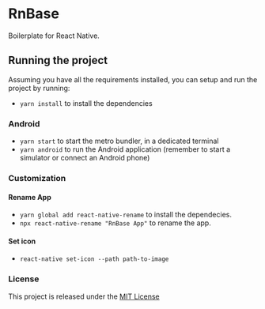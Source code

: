 # RnBase

Boilerplate for React Native.

## Running the project

Assuming you have all the requirements installed, you can setup and run the project by running:

- `yarn install` to install the dependencies

### Android

- `yarn start` to start the metro bundler, in a dedicated terminal
- `yarn android` to run the Android application (remember to start a simulator or connect an Android phone)

### Customization

#### Rename App

- `yarn global add react-native-rename` to install the dependecies.
- `npx react-native-rename "RnBase App"` to rename the app.

#### Set icon

- `react-native set-icon --path path-to-image`

### License

This project is released under the [MIT License](LICENSE)
